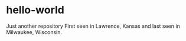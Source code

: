 # hello-world
Just another repository
First seen in Lawrence, Kansas and last seen in Milwaukee, Wisconsin.
